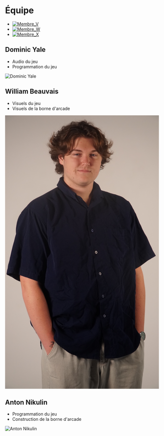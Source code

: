 # Équipe


* [![Membre_V](https://fakeimg.pl/400x400?text=V)](membre_v/)
* [![Membre_W](https://fakeimg.pl/400x400?text=W)](membre_w/)
* [![Membre_X](https://fakeimg.pl/400x400?text=X)](membre_x/)

<!-- Présentation des rôles et responsabilités de chacun des membres de l'équipe -->
## Dominic Yale
- Audio du jeu
- Programmation du jeu

![Dominic Yale]( https://fakeimg.pl/400x400?text=V)
## William Beauvais
- Visuels du jeu
- Visuels de la borne d'arcade

![William Beauvais](/img/DSC09986.JPG)
## Anton Nikulin
- Programmation du jeu
- Construction de la borne d'arcade

![Anton Nikulin]( https://fakeimg.pl/400x400?text=X)

